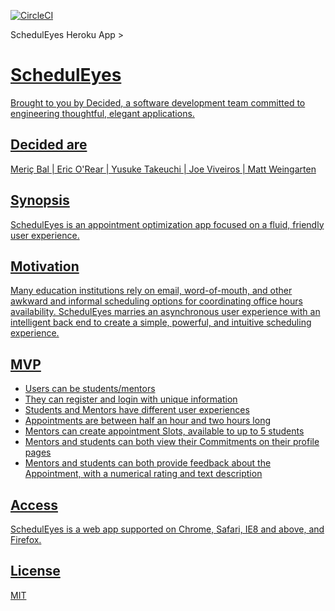 [![CircleCI](https://circleci.com/gh/yusuke0324/schedulize.svg?style=svg)](https://circleci.com/gh/yusuke0324/schedulize)

SchedulEyes Heroku App > <a href="http://scheduleyes.herokuapp.com">

# SchedulEyes

Brought to you by Decided, a software development team committed to engineering thoughtful, elegant applications.

## Decided are
  Meriç Bal |
  Eric O'Rear |
  Yusuke Takeuchi |
  Joe Viveiros |
  Matt Weingarten

## Synopsis

  SchedulEyes is an appointment optimization app focused on a fluid, friendly user experience. 

## Motivation

  Many education institutions rely on email, word-of-mouth, and other awkward and informal scheduling options for coordinating office hours availability.  SchedulEyes marries an asynchronous user experience with an intelligent back end to create a simple, powerful, and intuitive scheduling experience.

## MVP

  * Users can be students/mentors
  * They can register and login with unique information
  * Students and Mentors have different user experiences
  * Appointments are between half an hour and two hours long
  * Mentors can create appointment Slots, available to up to 5 students
  * Mentors and students can both view their Commitments on their profile pages
  * Mentors and students can both provide feedback about the Appointment, with a numerical rating and text description
  
## Access

  SchedulEyes is a web app supported on Chrome, Safari, IE8 and above, and Firefox.

## License

  MIT

